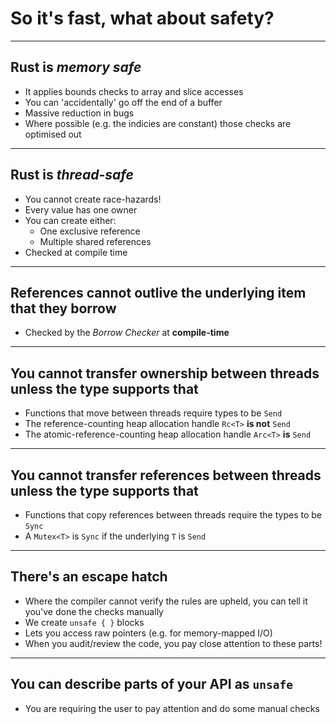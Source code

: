 # So it's fast, what about safety?

---

## Rust is *memory safe*

* It applies bounds checks to array and slice accesses
* You can 'accidentally' go off the end of a buffer
* Massive reduction in bugs
* Where possible (e.g. the indicies are constant) those checks are optimised out

---

## Rust is *thread-safe*

* You cannot create race-hazards!
* Every value has one owner
* You can create either:
  * One exclusive reference
  * Multiple shared references
* Checked at compile time

---

## References cannot outlive the underlying item that they borrow

* Checked by the *Borrow Checker* at __compile-time__

---

## You cannot transfer ownership between threads unless the type supports that

* Functions that move between threads require types to be `Send`
* The reference-counting heap allocation handle `Rc<T>` __is not__ `Send`
* The atomic-reference-counting heap allocation handle `Arc<T>` __is__ `Send`

---

## You cannot transfer references between threads unless the type supports that

* Functions that copy references between threads require the types to be `Sync`
* A `Mutex<T>` is `Sync` if the underlying `T` is `Send`

---

## There's an escape hatch

* Where the compiler cannot verify the rules are upheld, you can tell it you've
  done the checks manually
* We create `unsafe { }` blocks
* Lets you access raw pointers (e.g. for memory-mapped I/O)
* When you audit/review the code, you pay close attention to these parts!

---

## You can describe parts of your API as `unsafe`

* You are requiring the user to pay attention and do some manual checks

